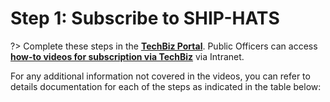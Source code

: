 # Step 1: Subscribe to SHIP-HATS

?> Complete these steps in the **[TechBiz Portal](https://portal.techbiz.suite.gov.sg/)**. Public Officers can access **[how-to videos for subscription via TechBiz](https://sgdcs.sgnet.gov.sg/sites/IDA-GoSync/gdspdd-ai/ship/Shared%20Documents/Forms/AllItems.aspx?id=%2Fsites%2FIDA-GoSync%2Fgdspdd-ai%2Fship%2FShared%20Documents%2FSHIP-HATS%202%2E0%2FOnboarding%20how-to%20videos)** via Intranet.

For any additional information not covered in the videos, you can refer to details documentation for each of the steps as indicated in the table below:

